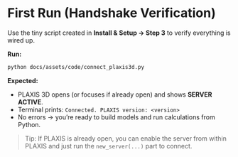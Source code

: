 # First Run (Handshake Verification)

Use the tiny script created in **Install & Setup → Step 3** to verify everything is wired up.

**Run:**
```bash
python docs/assets/code/connect_plaxis3d.py
```

**Expected:**
- PLAXIS 3D opens (or focuses if already open) and shows **SERVER ACTIVE**.
- Terminal prints: `Connected. PLAXIS version: <version>`
- No errors → you’re ready to build models and run calculations from Python.

> Tip: If PLAXIS is already open, you can enable the server from within PLAXIS and just run the `new_server(...)` part to connect.
